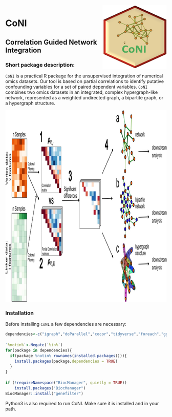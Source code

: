 <img src="https://github.com/viktormiok/viktormiok.me/blob/main/software/coni.png" align="right" height="200" width="200">

CoNI
========

## Correlation Guided Network Integration

### Short package description:
`CoNI` is a practical R package for the unsupervised integration of numerical omics datasets. Our tool is based on partial correlations to identify putative confounding variables for a set of paired dependent variables. `CoNI` combines two omics datasets in an integrated, complex hypergraph-like network, represented as a weighted undirected graph, a bipartite graph, or a hypergraph structure. 

<img src="https://github.com/viktormiok/CoNI/blob/master/CONI_abstract.jpeg" align="top" height="600" width="1100">

### Installation
Before installing `CoNI` a few dependencies are necessary:
```r
dependencies<-c("igraph","doParallel","cocor","tidyverse","foreach","ggrepel","gplots","gridExtra","plyr","ppcor","tidyr","Hmisc")

`%notin%`<-Negate(`%in%`)
for(package in dependencies){
  if(package %notin% rownames(installed.packages())){
    install.packages(package,dependencies = TRUE)
  }
}

if (!requireNamespace("BiocManager", quietly = TRUE))
    install.packages("BiocManager")
BiocManager::install("genefilter")
```

Python3 is also required to run CoNI. Make sure it is installed and in your path. 


